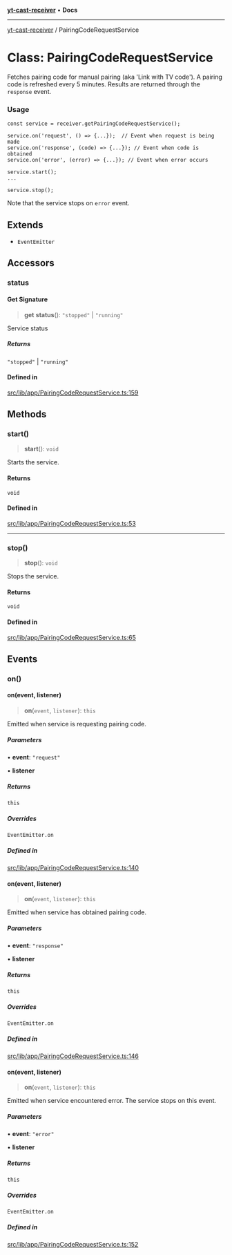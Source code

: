 [**yt-cast-receiver**](../README.md) • **Docs**

***

[yt-cast-receiver](../README.md) / PairingCodeRequestService

# Class: PairingCodeRequestService

Fetches pairing code for manual pairing (aka 'Link with TV code').
A pairing code is refreshed every 5 minutes. Results are returned through
the `response` event.

### Usage

```
const service = receiver.getPairingCodeRequestService();

service.on('request', () => {...});  // Event when request is being made
service.on('response', (code) => {...}); // Event when code is obtained
service.on('error', (error) => {...}); // Event when error occurs

service.start();
...

service.stop();
```

Note that the service stops on `error` event.

## Extends

- `EventEmitter`

## Accessors

### status

#### Get Signature

> **get** **status**(): `"stopped"` \| `"running"`

Service status

##### Returns

`"stopped"` \| `"running"`

#### Defined in

[src/lib/app/PairingCodeRequestService.ts:159](https://github.com/patrickkfkan/yt-cast-receiver/blob/7898fbce0f56a5f9871c7ea968fa6c6f4e21202f/src/lib/app/PairingCodeRequestService.ts#L159)

## Methods

### start()

> **start**(): `void`

Starts the service.

#### Returns

`void`

#### Defined in

[src/lib/app/PairingCodeRequestService.ts:53](https://github.com/patrickkfkan/yt-cast-receiver/blob/7898fbce0f56a5f9871c7ea968fa6c6f4e21202f/src/lib/app/PairingCodeRequestService.ts#L53)

***

### stop()

> **stop**(): `void`

Stops the service.

#### Returns

`void`

#### Defined in

[src/lib/app/PairingCodeRequestService.ts:65](https://github.com/patrickkfkan/yt-cast-receiver/blob/7898fbce0f56a5f9871c7ea968fa6c6f4e21202f/src/lib/app/PairingCodeRequestService.ts#L65)

## Events

### on()

#### on(event, listener)

> **on**(`event`, `listener`): `this`

Emitted when service is requesting pairing code.

##### Parameters

• **event**: `"request"`

• **listener**

##### Returns

`this`

##### Overrides

`EventEmitter.on`

##### Defined in

[src/lib/app/PairingCodeRequestService.ts:140](https://github.com/patrickkfkan/yt-cast-receiver/blob/7898fbce0f56a5f9871c7ea968fa6c6f4e21202f/src/lib/app/PairingCodeRequestService.ts#L140)

#### on(event, listener)

> **on**(`event`, `listener`): `this`

Emitted when service has obtained pairing code.

##### Parameters

• **event**: `"response"`

• **listener**

##### Returns

`this`

##### Overrides

`EventEmitter.on`

##### Defined in

[src/lib/app/PairingCodeRequestService.ts:146](https://github.com/patrickkfkan/yt-cast-receiver/blob/7898fbce0f56a5f9871c7ea968fa6c6f4e21202f/src/lib/app/PairingCodeRequestService.ts#L146)

#### on(event, listener)

> **on**(`event`, `listener`): `this`

Emitted when service encountered error. The service stops on this event.

##### Parameters

• **event**: `"error"`

• **listener**

##### Returns

`this`

##### Overrides

`EventEmitter.on`

##### Defined in

[src/lib/app/PairingCodeRequestService.ts:152](https://github.com/patrickkfkan/yt-cast-receiver/blob/7898fbce0f56a5f9871c7ea968fa6c6f4e21202f/src/lib/app/PairingCodeRequestService.ts#L152)
